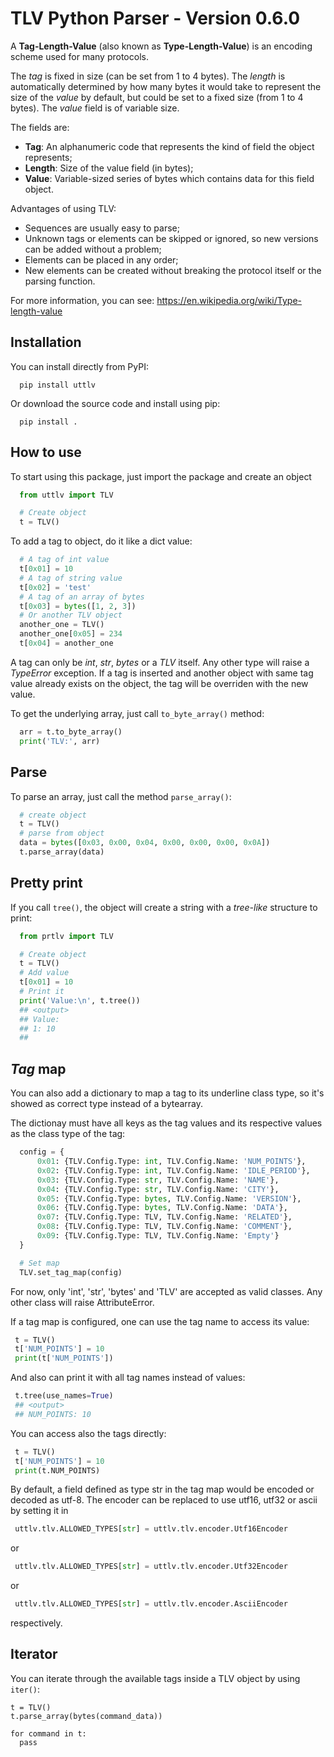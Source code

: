 # TLV Python Parser - Version 0.6.0

A **Tag-Length-Value** (also known as **Type-Length-Value**) is an encoding scheme used for many protocols.

The _tag_ is fixed in size (can be set from 1 to 4 bytes).
The _length_ is automatically determined by how many bytes it would take to represent the size of the _value_ by default, 
but could be set to a fixed size (from 1 to 4 bytes). The _value_ field is of variable size.

The fields are:

* __Tag__: An alphanumeric code that represents the kind of field the object represents;
* __Length__: Size of the value field (in bytes);
* __Value__: Variable-sized series of bytes which contains data for this field object.

Advantages of using TLV:

*  Sequences are usually easy to parse;
*  Unknown tags or elements can be skipped or ignored, so new versions can be added without a problem;
*  Elements can be placed in any order;
*  New elements can be created without breaking the protocol itself or the parsing function.

For more information, you can see: https://en.wikipedia.org/wiki/Type-length-value

## Installation

You can install directly from PyPI:

```
  pip install uttlv
```

Or download the source code and install using pip:
```
  pip install .
```

## How to use

To start using this package, just import the package and create an object

```python
  from uttlv import TLV

  # Create object
  t = TLV()
```

To add a tag to object, do it like a dict value:

```python
  # A tag of int value
  t[0x01] = 10
  # A tag of string value
  t[0x02] = 'test'
  # A tag of an array of bytes
  t[0x03] = bytes([1, 2, 3])
  # Or another TLV object
  another_one = TLV()
  another_one[0x05] = 234
  t[0x04] = another_one
```

A tag can only be _int_, _str_, _bytes_ or a _TLV_ itself. Any other type will raise a _TypeError_ exception.
If a tag is inserted and another object with same tag value already exists on the object, the tag will be overriden with the new value.

To get the underlying array, just call `to_byte_array()` method:

```python
  arr = t.to_byte_array()
  print('TLV:', arr)
```


## Parse

To parse an array, just call the method `parse_array()`:

```python
  # create object
  t = TLV()
  # parse from object
  data = bytes([0x03, 0x00, 0x04, 0x00, 0x00, 0x00, 0x0A])
  t.parse_array(data)
```


## Pretty print

If you call `tree()`, the object will create a string with a _tree-like_ structure to print:

```python
  from prtlv import TLV

  # Create object
  t = TLV()
  # Add value
  t[0x01] = 10
  # Print it
  print('Value:\n', t.tree())
  ## <output>
  ## Value: 
  ## 1: 10
  ##
```

## _Tag_ map

You can also add a dictionary to map a tag to its underline class type, so it's showed as correct type
instead of a bytearray.

The dictionay must have all keys as the tag values and its respective values as the class type of the 
tag:

```python
  config = {
      0x01: {TLV.Config.Type: int, TLV.Config.Name: 'NUM_POINTS'},
      0x02: {TLV.Config.Type: int, TLV.Config.Name: 'IDLE_PERIOD'},
      0x03: {TLV.Config.Type: str, TLV.Config.Name: 'NAME'},
      0x04: {TLV.Config.Type: str, TLV.Config.Name: 'CITY'},
      0x05: {TLV.Config.Type: bytes, TLV.Config.Name: 'VERSION'},
      0x06: {TLV.Config.Type: bytes, TLV.Config.Name: 'DATA'},
      0x07: {TLV.Config.Type: TLV, TLV.Config.Name: 'RELATED'},
      0x08: {TLV.Config.Type: TLV, TLV.Config.Name: 'COMMENT'},
      0x09: {TLV.Config.Type: TLV, TLV.Config.Name: 'Empty'}
  }

  # Set map
  TLV.set_tag_map(config)
```

For now, only 'int', 'str', 'bytes' and 'TLV' are accepted as valid classes. Any other class will raise
AttributeError.

If a tag map is configured, one can use the tag name to access its value:

```python
 t = TLV()
 t['NUM_POINTS'] = 10
 print(t['NUM_POINTS'])
```

And also can print it with all tag names instead of values:

```python
 t.tree(use_names=True)
 ## <output>
 ## NUM_POINTS: 10
```

You can access also the tags directly:

```python
 t = TLV()
 t['NUM_POINTS'] = 10
 print(t.NUM_POINTS)
```

By default, a field defined as type str in the tag map would be encoded or decoded as utf-8. The encoder can be replaced
to use utf16, utf32 or ascii by setting it in 

```python
 uttlv.tlv.ALLOWED_TYPES[str] = uttlv.tlv.encoder.Utf16Encoder
```
or 
```python
 uttlv.tlv.ALLOWED_TYPES[str] = uttlv.tlv.encoder.Utf32Encoder
```
or 
```python
 uttlv.tlv.ALLOWED_TYPES[str] = uttlv.tlv.encoder.AsciiEncoder
```
respectively.

## Iterator

You can iterate through the available tags inside a TLV object by using `iter()`:

```
t = TLV()
t.parse_array(bytes(command_data))

for command in t:
  pass
```